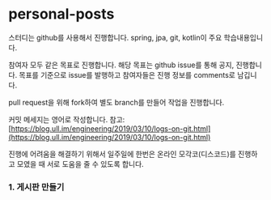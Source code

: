 # personal-posts
스터디는 github를 사용해서 진행합니다. spring, jpa, git, kotlin이 주요 학습내용입니다.

참여자 모두 같은 목표로 진행합니다. 해당 목표는 github issue를 통해 공지, 진행합니다.
목표를 기준으로 issue를 발행하고 참여자들은 진행 정보를 comments로 남깁니다.

pull request을 위해 fork하여 별도 branch를 만들어 작업을 진행합니다.

커밋 메세지는 영어로 작성합니다.
참고: [https://blog.ull.im/engineering/2019/03/10/logs-on-git.html](https://blog.ull.im/engineering/2019/03/10/logs-on-git.html)

진행에 어려움을 해결하기 위해서 일주일에 한번은 온라인 모각코(디스코드)를 진행하고 모였을 때 서로 도움을 줄 수 있도록 합니다.

### 1. 게시판 만들기
